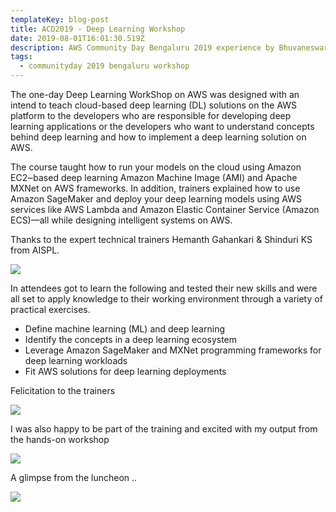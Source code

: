 ```yaml
---
templateKey: blog-post
title: ACD2019 - Deep Learning Workshop
date: 2019-08-01T16:01:30.519Z
description: AWS Community Day Bengaluru 2019 experience by Bhuvaneswari Subramani
tags:
  - communityday 2019 bengaluru workshop
---
```

The one-day Deep Learning WorkShop on AWS was designed with an intend to teach cloud-based deep learning (DL) solutions on the AWS platform to the developers who are responsible for developing deep learning applications or the developers who want to understand concepts behind deep learning and how to implement a deep learning solution on AWS.

The course taught how to run your models on the cloud using Amazon EC2‒based deep learning Amazon Machine Image (AMI) and Apache MXNet on AWS frameworks. In addition, trainers explained how to use Amazon SageMaker and deploy your deep learning models using AWS services like AWS Lambda and Amazon Elastic Container Service (Amazon ECS)—all while designing intelligent systems on AWS.

Thanks to the expert technical trainers Hemanth Gahankari & Shinduri KS from AISPL.

![](/img/dlw_2.png)

In attendees got to learn the following and tested their new skills and were all set to apply knowledge to their working environment through a variety of practical exercises.

* Define machine learning (ML) and deep learning
* Identify the concepts in a deep learning ecosystem
* Leverage Amazon SageMaker and MXNet programming frameworks for deep learning workloads
* Fit AWS solutions for deep learning deployments

Felicitation to the trainers

![](/img/dlw_5.png)

I was also happy to be part of the training and excited with my output from the hands-on workshop

![](/img/dlw_4.png)

A glimpse from the luncheon ..

![](/img/dlw_3.png)
